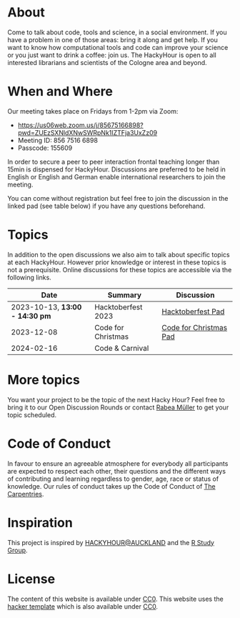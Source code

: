 
<!-- We nee a new logo due to license  [feelings as love and hate concernings computers](https://raw.githubusercontent.com/HackyHour/Cologne/gh-pages/images/computerhatelove.jpg "picture illustrating feelings as love and hate concernings computers") -->


# About
Come to talk about code, tools and science, in a social environment. If you have a problem in one of those areas: bring it along and get help. 
If you want to know how computational tools and code can improve your science or you just want to drink a coffee: join us.
The HackyHour is open to all interested librarians and scientists of the Cologne area and beyond.

# When and Where

Our meeting takes place on Fridays from 1-2pm via Zoom:
- https://us06web.zoom.us/j/85675166898?pwd=ZUEzSXNldXNwSWRpNk1IZTFja3UxZz09
- Meeting ID: 856 7516 6898
- Passcode: 155609

In order to secure a peer to peer interaction frontal teaching longer than 15min is dispensed for HackyHour. 
Discussions are preferred to be held in English or English and German enable international researchers to join the meeting.  

You can come without registration but feel free to join the discussion in the linked pad (see table below) if you have any questions beforehand.


# Topics
In addition to the open discussions we also aim to talk about specific topics at each HackyHour.
However prior knowledge or interest in these topics is not a prerequisite. Online discussions for these topics are accessible via the following links.

| Date                             | Summary            | Discussion                                                           |
|----------------------------------|--------------------|----------------------------------------------------------------------|
| 2023-10-13, **13:00 - 14:30 pm** | Hacktoberfest 2023 | [Hacktoberfest Pad](https://pad.gwdg.de/vSV4LsCuSD6GO_hOUEV9Sg)      |
| 2023-12-08                       | Code for Christmas | [Code for Christmas Pad](https://pad.gwdg.de/9h5el9tcSz2rI88MHa5SoA) |
| 2024-02-16                       | Code & Carnival    |                                                                      |


# More topics
You want your project to be the topic of the next Hacky Hour? Feel free to bring it to our Open Discussion Rounds 
or contact [Rabea Müller](mailto:muellerr@zbmed.de) to get your topic scheduled.


# Code of Conduct
In favour to ensure an agreeable atmosphere for everybody all participants are expected to respect each other, their questions and the different ways of contributing and learning regardless to gender, age, race or status of knowledge.
Our rules of conduct takes up the Code of Conduct of [The Carpentries](https://docs.carpentries.org/topic_folders/policies/code-of-conduct.html).

# Inspiration
This project is inspired by [HACKYHOUR@AUCKLAND](https://uoa-eresearch.github.io/HackyHour/) and the [R Study Group](http://minisciencegirl.github.io/studyGroup/).

# License
The content of this website is available under [CC0](LICENSE).
This website uses the [hacker template](https://github.com/pages-themes/hacker/) which is also available under [CC0](https://creativecommons.org/publicdomain/zero/1.0/legalcode).
